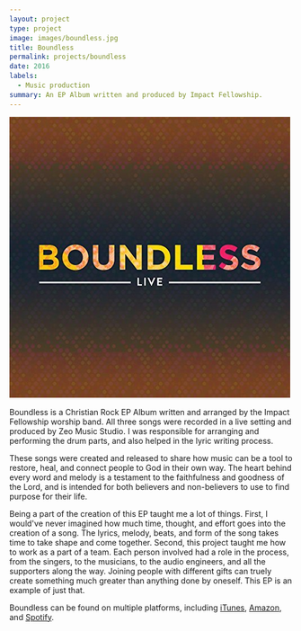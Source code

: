 ```yaml
---
layout: project
type: project
image: images/boundless.jpg
title: Boundless
permalink: projects/boundless
date: 2016
labels:
  - Music production
summary: An EP Album written and produced by Impact Fellowship.
---
```


<img class="ui medium left floated rounded image" src="../images/boundless.jpg">

Boundless is a Christian Rock EP Album written and arranged by the Impact Fellowship worship band. All three songs were recorded in a live setting and produced by Zeo Music Studio. I was responsible for arranging and performing the drum parts, and also helped in the lyric writing process. 

These songs were created and released to share how music can be a tool to restore, heal, and connect people to God in their own way. The heart behind every word and melody is a testament to the faithfulness and goodness of the Lord, and is intended for both believers and non-believers to use to find purpose for their life.

Being a part of the creation of this EP taught me a lot of things. First, I would've never imagined how much time, thought, and effort goes into the creation of a song. The lyrics, melody, beats, and form of the song takes time to take shape and come together. Second, this project taught me how to work as a part of a team. Each person involved had a role in the process, from the singers, to the musicians, to the audio engineers, and all the supporters along the way. Joining people with different gifts can truely create something much greater than anything done by oneself. This EP is an example of just that.

Boundless can be found on multiple platforms, including <a href="https://itunes.apple.com/us/album/boundless-live-live-single/id1174137048">iTunes</a>, <a href="https://www.amazon.com/Boundless-Live-Impact-Fellowship/dp/B01N3PSPEA">Amazon</a>, and <a href="https://play.spotify.com/album/7aMuq6O6XAVw2JPySFcfcO?play=true&utm_source=open.spotify.com&utm_medium=open">Spotify</a>.


